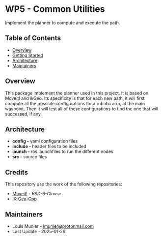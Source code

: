 # WP5 - Common Utilities

Implement the planner to compute and execute the path.

## Table of Contents

- [Overview](#overview)
- [Getting Started](#getting-started)
- [Architecture](#architecture)
- [Maintainers](#maintainers)

## Overview

This package implement the planner used in this project. It is based on Moveit! and ikGeo. Its specificity is that for each new path, it will first compute all the possible configurations for a robotic arm, at the main waypoint. Then it will test all of these configurations to find the one that will successed, if any.

## Architecture

- **config -** yaml configuration files
- **include -** header files to be included
- **launch -** ros launchfiles to run the different nodes
- **src -** source files

## Credits

This repository use the work of the following repositories:

- [Moveit!](https://github.com/moveit/moveit) - *BSD-3-Clause*
- [IK-Geo-Cpp](https://github.com/Verdant-Evolution/ik-geo-cpp)

## Maintainers

- Louis Munier - <lmunier@protonmail.com>
- Last Update - 2025-01-26
